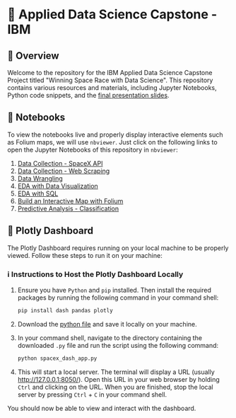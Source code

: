 # :rocket: Applied Data Science Capstone - IBM

## :page_facing_up: Overview

Welcome to the repository for the IBM Applied Data Science Capstone Project titled "Winning Space Race with Data Science". This repository contains various resources and materials, including Jupyter Notebooks, Python code snippets, and the [final presentation slides](https://github.com/markuslangus/Applied-Data-Science-Capstone/blob/main/AppliedDataScienceCapstone_IBM.pdf).

## :page_facing_up: Notebooks

To view the notebooks live and properly display interactive elements such as Folium maps, we will use `nbviewer`. Just click on the following links to open the Jupyter Notebooks of this repository in `nbviewer`:

1. [Data Collection - SpaceX API](https://nbviewer.org/github/markuslangus/Applied-Data-Science-Capstone/blob/main/jupyter-labs-spacex-data-collection-api.ipynb)
2. [Data Collection - Web Scraping](https://nbviewer.org/github/markuslangus/Applied-Data-Science-Capstone/blob/main/jupyter-labs-webscraping.ipynb)
3. [Data Wrangling](https://nbviewer.org/github/markuslangus/Applied-Data-Science-Capstone/blob/main/labs-jupyter-spacex-Data%20wrangling.ipynb)
4. [EDA with Data Visualization](https://nbviewer.org/github/markuslangus/Applied-Data-Science-Capstone/blob/main/jupyter-labs-eda-dataviz.ipynb)
5. [EDA with SQL](https://nbviewer.org/github/markuslangus/Applied-Data-Science-Capstone/blob/main/jupyter-labs-eda-sql-coursera_sqllite.ipynb)
6. [Build an Interactive Map with Folium](https://nbviewer.org/github/markuslangus/Applied-Data-Science-Capstone/blob/main/lab_jupyter_launch_site_location.ipynb)
7. [Predictive Analysis - Classification](https://nbviewer.org/github/markuslangus/Applied-Data-Science-Capstone/blob/main/SpaceX_Machine_Learning_Prediction_Part_5.jupyterlite.ipynb)

## :page_facing_up: Plotly Dashboard

The Plotly Dashboard requires running on your local machine to be properly viewed. Follow these steps to run it on your machine:

### :information_source: Instructions to Host the Plotly Dashboard Locally

1. Ensure you have `Python` and `pip` installed. Then install the required packages by running the following command in your command shell:

    ```bash
    pip install dash pandas plotly
    ```

2. Download the [python file](https://github.com/markuslangus/Applied-Data-Science-Capstone/blob/main/spacex_dash_app.py) and save it locally on your machine.
3. In your command shell, navigate to the directory containing the downloaded `.py` file and run the script using the following command:

    ```bash
    python spacex_dash_app.py
    ```

4. This will start a local server. The terminal will display a URL (usually http://127.0.0.1:8050/). Open this URL in your web browser by holding `Ctrl` and clicking on the URL. When you are finished, stop the local server by pressing `Ctrl` + `C` in your command shell.

You should now be able to view and interact with the dashboard.
